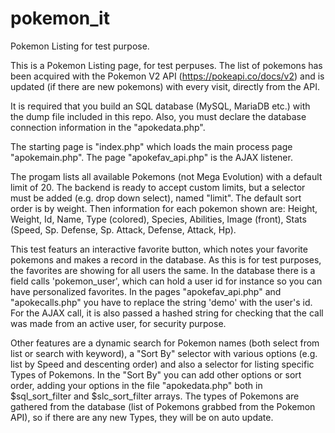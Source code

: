 # pokemon_it
Pokemon Listing for test purpose.

This is a Pokemon Listing page, for test perpuses. The list of pokemons has been acquired with the Pokemon V2 API (https://pokeapi.co/docs/v2)
and is updated (if there are new pokemons) with every visit, directly from the API.

It is required that you build an SQL database (MySQL, MariaDB etc.) with the dump file included in this repo.
Also, you must declare the database connection information in the "apokedata.php".

The starting page is "index.php" which loads the main process page "apokemain.php".
The page "apokefav_api.php" is the AJAX listener.

The progam lists all available Pokemons (not Mega Evolution) with a default limit of 20. The backend is ready to accept custom limits,
but a selector must be added (e.g. drop down select), named "limit". The default sort order is by weight. Then information for each pokemon
shown are: Height, Weight, Id, Name, Type (colored), Species, Abilities, Image (front), Stats (Speed, Sp. Defense, Sp. Attack, Defense, Attack, Hp).

This test featurs an interactive favorite button, which notes your favorite pokemons and makes a record in the database. As this is for test purposes,
the favorites are showing for all users the same. In the database there is a field calls 'pokemon_user', which can hold a user id for instance so you
can have personalized favorites. In the pages "apokefav_api.php" and "apokecalls.php" you have to replace the string 'demo' with the user's id.
For the AJAX call, it is also passed a hashed string for checking that the call was made from an active user, for security purpose.

Other features are a dynamic search for Pokemon names (both select from list or search with keyword), a "Sort By" selector with various options
(e.g. list by Speed and descenting order) and also a selector for listing specific Types of Pokemons.
In the "Sort By" you can add other options or sort order, adding your options in the file "apokedata.php" both in $sql_sort_filter and $slc_sort_filter arrays.
The types of Pokemons are gathered from the database (list of Pokemons grabbed from the Pokemon API), so if there are any new Types, they will be on auto update.
